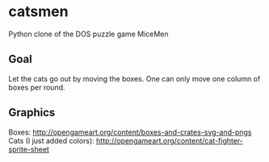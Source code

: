 # catsmen
Python clone of the DOS puzzle game MiceMen
## Goal
Let the cats go out by moving the boxes. One can only move one column of boxes per round.

## Graphics
Boxes: http://opengameart.org/content/boxes-and-crates-svg-and-pngs
Cats (I just added colors): http://opengameart.org/content/cat-fighter-sprite-sheet
